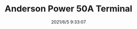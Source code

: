 ﻿---
layout: post 
title: Anderson Power 50A Terminal
tags: ANDERSON
categories: housing-terminal
overview: 
series: 
part_number: 0531-1
thumb_img: 
image: static/202106/531-20210605.jpg
date: 2021/6/5 9:33:07
---



